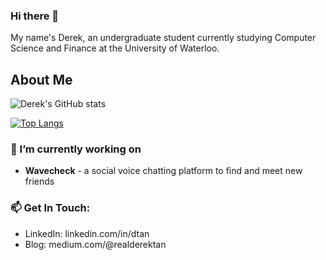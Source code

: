 ### Hi there 👋

My name's Derek, an undergraduate student currently studying Computer Science and Finance at the University of Waterloo.

## About Me

![Derek's GitHub stats](https://github-readme-stats.vercel.app/api?username=realDerekTan&theme=dark&count_private=true)

[![Top Langs](https://github-readme-stats.vercel.app/api/top-langs/?username=realDerekTan&theme=dark&count_private=true)](https://github.com/realDerekTan/github-readme-stats) 

### 🔭 I’m currently working on
- **Wavecheck** - a social voice chatting platform to find and meet new friends

### 📫 Get In Touch: 
<!-- Email and Personal Website -->
- LinkedIn: linkedin.com/in/dtan
- Blog: medium.com/@realderektan

